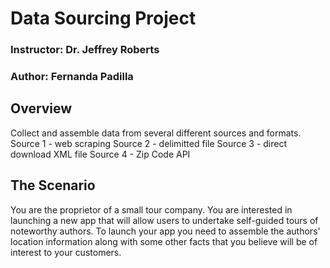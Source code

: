 # Data Sourcing Project
### Instructor: Dr. Jeffrey Roberts
### Author: Fernanda Padilla

## Overview
Collect and assemble data from several different sources and formats.
  Source 1 - web scraping
  Source 2 - delimitted file
  Source 3 - direct download XML file
  Source 4 - Zip Code API
  
## The Scenario
You are the proprietor of a small tour company. You are interested in launching a new app that will allow users to undertake self-guided tours of noteworthy authors. To launch your app you need to assemble the authors' location information along with some other facts that you believe will be of interest to your customers.

